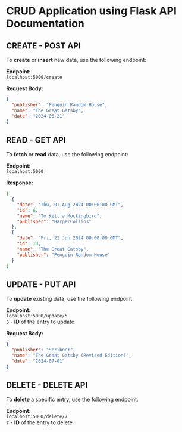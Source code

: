 # CRUD Application using Flask API Documentation

## CREATE - POST API

To **create** or **insert** new data, use the following endpoint:

**Endpoint:**  
`localhost:5000/create`

**Request Body:**
```json
{
  "publisher": "Penguin Random House",
  "name": "The Great Gatsby",
  "date": "2024-06-21"
}


```
## READ - GET API

To **fetch** or **read** data, use the following endpoint:

**Endpoint:**  
`localhost:5000`

**Response:**
```json
[
  {
    "date": "Thu, 01 Aug 2024 00:00:00 GMT",
    "id": 6,
    "name": "To Kill a Mockingbird",
    "publisher": "HarperCollins"
  },
  {
    "date": "Fri, 21 Jun 2024 00:00:00 GMT",
    "id": 10,
    "name": "The Great Gatsby",
    "publisher": "Penguin Random House"
  }
] 

```
## UPDATE - PUT API

To **update** existing data, use the following endpoint:

**Endpoint:**  
`localhost:5000/update/5`  
`5` - **ID** of the entry to update

**Request Body:**
```json
{
  "publisher": "Scribner",
  "name": "The Great Gatsby (Revised Edition)",
  "date": "2024-07-01"
}

```
## DELETE - DELETE API

To **delete** a specific entry, use the following endpoint:

**Endpoint:**  
`localhost:5000/delete/7`  
`7` - **ID** of the entry to delete

